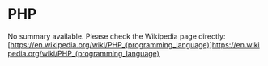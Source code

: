 # PHP

No summary available. Please check the Wikipedia page directly: [https://en.wikipedia.org/wiki/PHP_(programming_language)]https://en.wikipedia.org/wiki/PHP_(programming_language)
